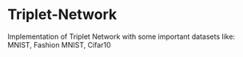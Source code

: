 # Triplet-Network
Implementation of Triplet Network with some important datasets like: MNIST, Fashion MNIST, Cifar10

